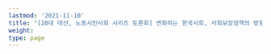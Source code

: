 ```yaml
---
lastmod: '2021-11-10'
title: "[20대 대선, 노동시민사회 시리즈 토론회] 변화하는 한국사회, 사회보장정책의 방향"
weight: 
type: page
---
```

